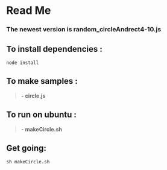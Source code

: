 # Read Me

### The newest version is random_circleAndrect4-10.js

## To install dependencies :
```
node install
```

## To make samples : 
>**- circle.js**

## To run on ubuntu :
>**- makeCircle.sh**


## Get going:

```
sh makeCircle.sh
```
